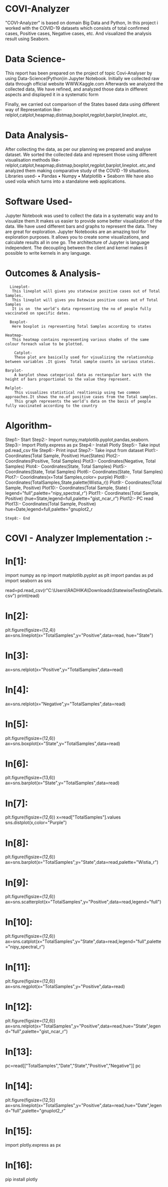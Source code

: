 # COVI-Analyzer

"COVI-Analyzer" is based on domain Big Data and Python, In this project  i worked with the COVID-19 datasets which consists of total confirmed cases, Positive cases, Negative cases, etc. And visualized the analysis result using Seaborn.

# Data Science-

This report has been prepared on the project of topic Covi-Analyser by using Data-Science(Python)in Jupyter Notebook.
Initially we collected raw data through official website WWW.Kaggle.com Afterwards we analyzed the collected data, We have refined, and analyzed those data in different aspects and displayed it in a systematic form

Finally, we carried out comparison of the States based data using different way of
Representation like-relplot,catplot,heapmap,distmap,boxplot,regplot,barplot,lineplot..etc,

# Data Analysis-

After collecting the data, as per our planning we prepared and analyse dataset. We sorted the collected data and represent those using different visualisation methods like-relplot,catplot,heapmap,distmap,boxplot,regplot,barplot,lineplot..etc,and analyzed them making comparative study of the COVID -19 situations.
Libraries used-
•	Pandas
•	Numpy
•	Matplotlib
•	Seaborn
We have also used voila which turns into a standalone web applications.


# Software Used-

Jupyter Notebook was used to collect the data in a systematic way and to visualize them.It makes us easier to provide some better visualization of the data. We have used different bars and graphs to represent the data.
They are great for exploration. Jupyter Notebooks are an amazing tool for exploration purposes. It allows you to create some visualizations, and calculate results all in one go.
The architecture of Jupyter is language independent. The decoupling between the client and kernel makes it possible to write kernels in any language.

# Outcomes & Analysis-
 
 	  Lineplot-
       This lineplot will gives you statewise positive cases out of Total Samples.
       This lineplot will gives you Datewise positive cases out of Total Samples
       It is on  the world’s data representing the no of people fully vaccinated on specific dates.	

	  Boxplot-	  
       Here boxplot is representing Total Samples according to states   	 

   	Heatmap-
       This heatmap contains representing various shades of the same colour foreach value to be plotted.
	
	 	Catplot-
        These plot are basically used for visualizing the relationship between variables .It gives  Total sample counts in various states.
	 
   	Barplot-
        A barplot shows categorical data as rectangular bars with the height of bars proportional to the value they represent.   
        
    Relplot-
        This visualizes statistical realtionsip using two common approaches.It shows the no.of positive cases from the Total samples.
        This graph represents the world’s data on the basis of people fully vaccinated according to the country
        
        
# Algorithm-
   Step1:- Start
   Step2:-  Import numpy,matplotlib.pyplot,pandas,seaborn.
   Step3:- Import Plotly.express as px
   Step4:- Install Plotly
   Step5:- Take input pd.read_csv file
   Step6:- Print input
   Step7:- Take input from dataset
               Plot1:- Coordinates(Total Sample, Positive)
                             Hue(States)
               Plot2:- Coordinates(Positive, Total Samples)
               Plot3:- Coordinates(Negative, Total Samples)
               Plot4:- Coordinates(State, Total Samples)
               Plot5:- Coordinates(State, Total Samples)
               Plot6:- Coordinates(State, Total Samples)
               Plot7:- Cooridinates(x=Total Samples,color= purple)
               Plot8:- Coordinates(TotalSamples,State,palette(Wistia_r))
               Plot9:- Coordinates(Total Sample, Positive)
               Plot10:- Coordinates(Total Sample, State)
                              ( legend="full",palette="nipy_spectral_r")
               Plot11:- Coordinates(Total Sample, Positive)
                           (hue=State,legend=full,palette="gist_ncar_r")
               Plot12:- PC read
               Plot13:- Coordinates(Total Sample, Positive) hue=Date,legend=full,palette="gnuplot2_r

    
    Step8:- End

	
# COVI - Analyzer Implementation :-

# In[1]:


import numpy as np
import matplotlib.pyplot as plt
import pandas as pd 
import seaborn as sns

read=pd.read_csv(r"C:\Users\RADHIKA\Downloads\StatewiseTestingDetails.csv")
print(read)


# In[2]:


plt.figure(figsize=(12,4))
ax=sns.lineplot(x="TotalSamples",y="Positive",data=read, hue="State")


# In[3]:


ax=sns.relplot(x="Positive",y="TotalSamples",data=read)


# In[4]:



ax=sns.relplot(x="Negative",y="TotalSamples",data=read)


# In[5]:


plt.figure(figsize=(12,6))
ax=sns.boxplot(x="State",y="TotalSamples",data=read)


# In[6]:


plt.figure(figsize=(13,6))
ax=sns.barplot(x="State",y="TotalSamples",data=read)


# In[7]:


plt.figure(figsize=(12,6))
x=read["TotalSamples"].values
sns.distplot(x,color="Purple")


# In[8]:


plt.figure(figsize=(12,6))
ax=sns.barplot(x="TotalSamples",y="State",data=read,palette="Wistia_r")


# In[9]:


plt.figure(figsize=(12,6))
ax=sns.scatterplot(x="TotalSamples",y="Positive",data=read,legend="full")



# In[10]:


plt.figure(figsize=(12,6))
ax=sns.catplot(x="TotalSamples",y="State",data=read,legend="full",palette="nipy_spectral_r")


# In[11]:


plt.figure(figsize=(12,6))
ax=sns.regplot(x="TotalSamples",y="Positive",data=read)


# In[12]:


plt.figure(figsize=(12,6))
ax=sns.relplot(x="TotalSamples",y="Positive",data=read,hue="State",legend="full",palette="gist_ncar_r")


# In[13]:


pc=read[["TotalSamples","Date","State","Positive","Negative"]]
pc


# In[14]:


plt.figure(figsize=(12,5))
ax=sns.lineplot(x="TotalSamples",y="Positive",data=read,hue="Date",legend="full",palette="gnuplot2_r”


# In[15]:


import plotly.express as px


# In[16]:


pip install plotly










	

